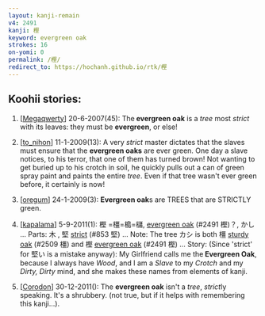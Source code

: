 ```yaml
---
layout: kanji-remain
v4: 2491
kanji: 樫
keyword: evergreen oak
strokes: 16
on-yomi: 0
permalink: /樫/
redirect_to: https://hochanh.github.io/rtk/樫
---
```


## Koohii stories: 

1) [<a href="http://kanji.koohii.com/profile/Megaqwerty">Megaqwerty</a>] 20-6-2007(45): The<strong> evergreen oak</strong> is a <em>tree</em> most <em>strict</em> with its leaves: they must be <strong>evergreen</strong>, or else!

2) [<a href="http://kanji.koohii.com/profile/to_nihon">to_nihon</a>] 11-1-2009(13): A very <em>strict</em> master dictates that the slaves must ensure that the <strong>evergreen oaks</strong> are ever green. One day a slave notices, to his terror, that one of them has turned brown! Not wanting to get buried up to his crotch in soil, he quickly pulls out a can of green spray paint and paints the entire <em>tree</em>. Even if that tree wasn&#039;t ever green before, it certainly is now!

3) [<a href="http://kanji.koohii.com/profile/oregum">oregum</a>] 24-1-2009(3): <strong>Evergreen oak</strong>s are TREES that are STRICTLY green.

4) [<a href="http://kanji.koohii.com/profile/kapalama">kapalama</a>] 5-9-2011(1): 樫 =橿=槝=櫧, <a href="../v4/2491.html">evergreen oak</a> (#2491 樫)？, かし ... Parts: 木 , 堅 <a href="../v4/853.html">strict</a> (#853 堅) ... Note: The tree カシ is both 橿 <a href="../v4/2509.html">sturdy oak</a> (#2509 橿) and 樫 <a href="../v4/2491.html">evergreen oak</a> (#2491 樫) ... Story: (Since &#039;strict&#039; for 堅い is a mistake anyway): My Girlfriend calls me the<strong> Evergreen Oak</strong>, because I always have <em>Wood</em>, and I am a <em>Slave</em> to my <em>Crotch</em> and my <em>Dirty, Dirty</em> mind, and she makes these names from elements of kanji.

5) [<a href="http://kanji.koohii.com/profile/Corodon">Corodon</a>] 30-12-2011(): The <strong>evergreen oak</strong> isn&#039;t a <em>tree</em>, <em>strict</em>ly speaking. It&#039;s a shrubbery. (not true, but if it helps with remembering this kanji...).

